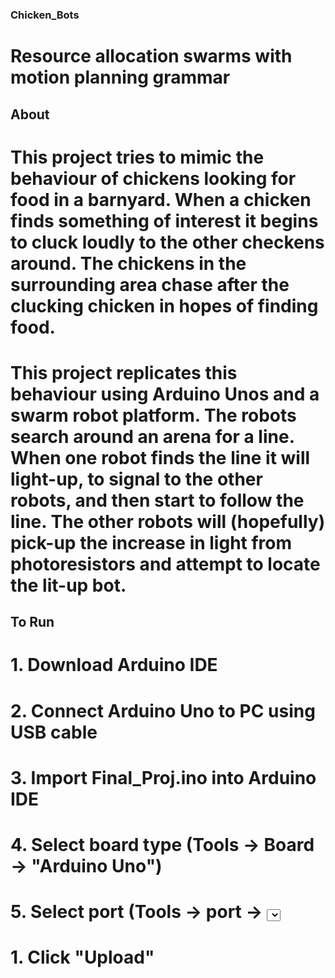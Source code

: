 ### Chicken_Bots
# Resource allocation swarms with motion planning grammar

## About
# This project tries to mimic the behaviour of chickens looking for food in a barnyard. When a chicken finds something of interest it begins to cluck loudly to the other checkens around. The chickens in the surrounding area chase after the clucking chicken in hopes of finding food.
# This project replicates this behaviour using Arduino Unos and a swarm robot platform. The robots search around an arena for a line. When one robot finds the line it will light-up, to signal to the other robots, and then start to follow the line. The other robots will (hopefully) pick-up the increase in light from photoresistors and attempt to locate the lit-up bot.

## To Run
# 1. Download Arduino IDE
# 2. Connect Arduino Uno to PC using USB cable
# 3. Import Final_Proj.ino into Arduino IDE
# 4. Select board type (Tools -> Board -> "Arduino Uno")
# 5. Select port (Tools -> port -> <select Uno port>)
# 1. Click "Upload"

